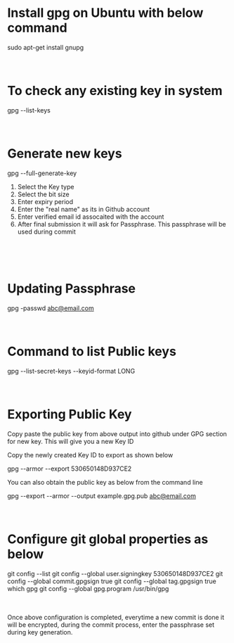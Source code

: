 # Install gpg on Ubuntu with below command
sudo apt-get install gnupg
</br>
</br>
</br>

# To check any existing key in system
gpg --list-keys
</br>
</br>
</br>

# Generate new keys
gpg --full-generate-key

1. Select the Key type
2. Select the bit size
3. Enter expiry period
4. Enter the "real name" as its in Github account
5. Enter verified email id assocaited with the account
6. After final submission it will ask for Passphrase. This passphrase will be used during commit
</br>
</br>
</br>

# Updating Passphrase
gpg -passwd abc@email.com
</br>
</br>
</br>

# Command to list Public keys
gpg --list-secret-keys --keyid-format LONG
</br>
</br>
</br>

# Exporting Public Key
Copy paste the public key from above output into github under GPG section for new key. This will give you a new Key ID

Copy the newly created Key ID to export as shown below

gpg --armor --export 530650148D937CE2

You can also obtain the public key as below from the command line

gpg --export --armor --output example.gpg.pub abc@email.com
</br>
</br>
</br>

# Configure git global properties as below
git config --list
git config --global user.signingkey 530650148D937CE2 
git config --global commit.gpgsign true
git config --global tag.gpgsign true
which gpg
git config --global gpg.program /usr/bin/gpg
</br>
</br>
</br>

Once above configuration is completed, everytime a new commit is done it will be encrypted,
during the commit process, enter the passphrase set during key generation.
